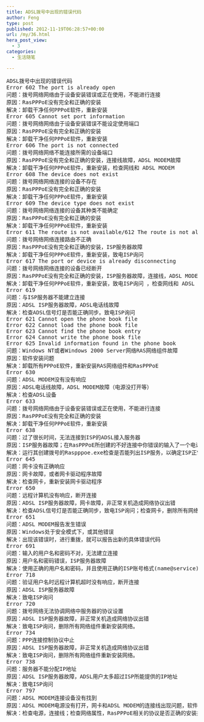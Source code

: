 ```yaml
---
title: ADSL拨号中出现的错误代码
author: Feng
type: post
published: 2012-11-19T06:28:57+00:00
url: /my/36.html
hera_post_view:
  - 3
categories:
  - 生活随笔

---
```

<pre id="best-content-269908413">ADSL拨号中出现的错误代码
Error 602 The port is already open
问题：拨号网络网络由于设备安装错误或正在使用，不能进行连接
原因：RasPPPoE没有完全和正确的安装
解决：卸载干净任何PPPoE软件，重新安装
Error 605 Cannot set port information
问题：拨号网络网络由于设备安装错误不能设定使用端口
原因：RasPPPoE没有完全和正确的安装
解决：卸载干净任何PPPoE软件，重新安装
Error 606 The port is not connected
问题：拨号网络网络不能连接所需的设备端口
原因：RasPPPoE没有完全和正确的安装，连接线故障，ADSL MODEM故障
解决：卸载干净任何PPPoE软件，重新安装，检查网线和 ADSL MODEM
Error 608 The device does not exist
问题：拨号网络网络连接的设备不存在
原因：RasPPPoE没有完全和正确的安装
解决：卸载干净任何PPPoE软件，重新安装
Error 609 The device type does not exist
问题：拨号网络网络连接的设备其种类不能确定
原因：RasPPPoE没有完全和正确的安装
解决：卸载干净任何PPPoE软件，重新安装
Error 611 The route is not available/612 The route is not allocated
问题：拨号网络网络连接路由不正确
原因：RasPPPoE没有完全和正确的安装，ISP服务器故障
解决：卸载干净任何PPPoE软件，重新安装，致电ISP询问
Error 617 The port or device is already disconnecting
问题：拨号网络网络连接的设备已经断开
原因：RasPPPoE没有完全和正确的安装，ISP服务器故障，连接线，ADSL MODEM故障
解决：卸载干净任何PPPoE软件，重新安装，致电ISP询问 ，检查网线和 ADSL MODEM
Error 619
问题：与ISP服务器不能建立连接
原因：ADSL ISP服务器故障，ADSL电话线故障
解决：检查ADSL信号灯是否能正确同步。致电ISP询问
Error 621 Cannot open the phone book file
Error 622 Cannot load the phone book file
Error 623 Cannot find the phone book entry
Error 624 Cannot write the phone book file
Error 625 Invalid information found in the phone book
问题：Windows NT或者Windows 2000 Server网络RAS网络组件故障
原因：软件安装问题
解决：卸载所有PPPoE软件，重新安装RAS网络组件和RasPPPoE
Error 630
问题：ADSL MODEM没有没有响应
原因：ADSL电话线故障，ADSL MODEM故障（电源没打开等）
解决：检查ADSL设备
Error 633
问题：拨号网络网络由于设备安装错误或正在使用，不能进行连接
原因：RasPPPoE没有完全和正确的安装
解决：卸载干净任何PPPoE软件，重新安装
Error 638
问题：过了很长时间，无法连接到ISP的ADSL接入服务器
原因：ISP服务器故障；在RasPPPoE所创建的不好连接中你错误的输入了一个电话号码
解决：运行其创建拨号的Raspppoe.exe检查是否能列出ISP服务，以确定ISP正常;把所使用的拨号连接中的 电话号码清除或者只保留一个0。
Error 645
问题：网卡没有正确响应
原因：网卡故障，或者网卡驱动程序故障
解决：检查网卡，重新安装网卡驱动程序
Error 650
问题：远程计算机没有响应，断开连接
原因：ADSL ISP服务器故障，网卡故障，非正常关机造成网络协议出错
解决：检查ADSL信号灯是否能正确同步，致电ISP询问；检查网卡，删除所有网络组件重新安装 网络。
Error 651
问题：ADSL MODEM报告发生错误
原因：Windows处于安全模式下，或其他错误
解决：出现该错误时，进行重拨，就可以报告出新的具体错误代码
Error 691
问题：输入的用户名和密码不对，无法建立连接
原因：用户名和密码错误，ISP服务器故障
解决：使用正确的用户名和密码，并且使用正确的ISP账号格式(name@service),致电ISP询问。
Error 718
问题：验证用户名时远程计算机超时没有响应，断开连接
原因：ADSL ISP服务器故障
解决：致电ISP询问
Error 720
问题：拨号网络无法协调网络中服务器的协议设置
原因：ADSL ISP服务器故障，非正常关机造成网络协议出错
解决：致电ISP询问，删除所有网络组件重新安装网络。
Error 734
问题：PPP连接控制协议中止
原因：ADSL ISP服务器故障，非正常关机造成网络协议出错
解决：致电ISP询问，删除所有网络组件重新安装网络。
Error 738
问题：服务器不能分配IP地址
原因：ADSL ISP服务器故障，ADSL用户太多超过ISP所能提供的IP地址
解决：致电ISP询问
Error 797
问题：ADSL MODEM连接设备没有找到
原因：ADSL MODEM电源没有打开，网卡和ADSL MODEM的连接线出现问题，软件安装以后相应的协议没有正确邦定，在创立拨号连接时，建立了错误的空连接
解决：检查电源，连接线；检查网络属性，RasPPPoE相关的协议是否正确的安装并正确邦定（相关协议），检查网卡是否出现?号或!号，把它设置为Enable;检查拨号连接的属性，是否连接的设备使用了一个“ISDN channel-Adapter Name(xx)” 的设备，该设备为一个空设备，如果使用了取消它，并选择 正确的PPPoE设备代替它，或者重新创立拨号连接。</pre>